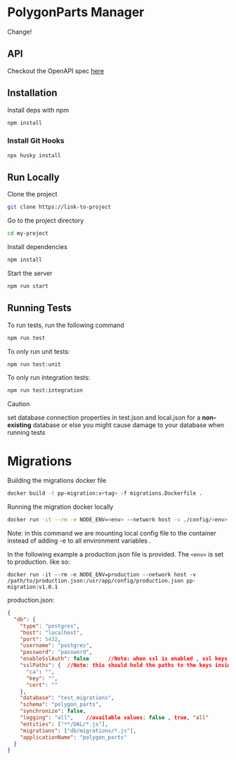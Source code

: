 # PolygonParts Manager

Change!

## API
Checkout the OpenAPI spec [here](/openapi3.yaml)

## Installation

Install deps with npm

```bash
npm install
```
### Install Git Hooks
```bash
npx husky install
```

## Run Locally

Clone the project

```bash
git clone https://link-to-project
```

Go to the project directory

```bash
cd my-project
```

Install dependencies

```bash
npm install
```

Start the server

```bash
npm run start
```

## Running Tests

To run tests, run the following command

```bash
npm run test
```

To only run unit tests:
```bash
npm run test:unit
```

To only run integration tests:
```bash
npm run test:integration
```

> [!CAUTION]
> set database connection properties in test.json and local.json for a __non-existing__ database or else you might cause damage to your database when running tests

# Migrations

Building the migrations docker file
```bash
docker build -t pp-migration:v<tag> -f migrations.Dockerfile .
```

Running the migration docker locally 
```bash
docker run -it --rm -e NODE_ENV=<env> --network host -v ./config/<env>.json:/usr/app/config/<env>.json pp-migration:<tag>
```
Note: in this command we are mounting local config file to the container instead of adding -e to all environment variables .

In the following example a production.json file is provided. The `<env>` is set to production. like so:
```
docker run -it --rm -e NODE_ENV=production --network host -v /path/to/production.json:/usr/app/config/production.json pp-migration:v1.0.1
```
production.json:
```json
{
  "db": {
    "type": "postgres",
    "host": "localhost",
    "port": 5432,
    "username": "postgres",
    "password": "password",
    "enableSslAuth": false      //Note: when ssl is enabled , ssl keys could be mounted the same way as config
    "sslPaths": {  //Note: this should hold the paths to the keys inside the mounted folder
      "ca": "",  
      "key": "",
      "cert": ""
    },
    "database": "test_migrations",
    "schema": "polygon_parts",
    "synchronize": false,
    "logging": "all",    //available values: false , true, "all" 
    "entities": ["**/DAL/*.js"],
    "migrations": ["db/migrations/*.js"],
    "applicationName": "polygon_parts"
  }
}
```
